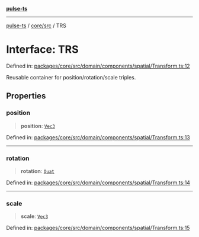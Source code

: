 [**pulse-ts**](../../../README.md)

***

[pulse-ts](../../../README.md) / [core/src](../README.md) / TRS

# Interface: TRS

Defined in: [packages/core/src/domain/components/spatial/Transform.ts:12](https://github.com/jlehett/pulse-ts/blob/d786433c7cb88fe7c30a7029f46dff58815931cc/packages/core/src/domain/components/spatial/Transform.ts#L12)

Reusable container for position/rotation/scale triples.

## Properties

### position

> **position**: [`Vec3`](../classes/Vec3.md)

Defined in: [packages/core/src/domain/components/spatial/Transform.ts:13](https://github.com/jlehett/pulse-ts/blob/d786433c7cb88fe7c30a7029f46dff58815931cc/packages/core/src/domain/components/spatial/Transform.ts#L13)

***

### rotation

> **rotation**: [`Quat`](../classes/Quat.md)

Defined in: [packages/core/src/domain/components/spatial/Transform.ts:14](https://github.com/jlehett/pulse-ts/blob/d786433c7cb88fe7c30a7029f46dff58815931cc/packages/core/src/domain/components/spatial/Transform.ts#L14)

***

### scale

> **scale**: [`Vec3`](../classes/Vec3.md)

Defined in: [packages/core/src/domain/components/spatial/Transform.ts:15](https://github.com/jlehett/pulse-ts/blob/d786433c7cb88fe7c30a7029f46dff58815931cc/packages/core/src/domain/components/spatial/Transform.ts#L15)
